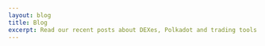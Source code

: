```yaml
---
layout: blog
title: Blog
excerpt: Read our recent posts about DEXes, Polkadot and trading tools.
---
```

